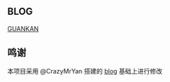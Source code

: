 ## BLOG


[GUANKAN](https://benliang0419.github.io/something-someblog/)



## 鸣谢
本项目采用 @CrazyMrYan 搭建的 [blog](https://github.com/CrazyMrYan/blog) 基础上进行修改

